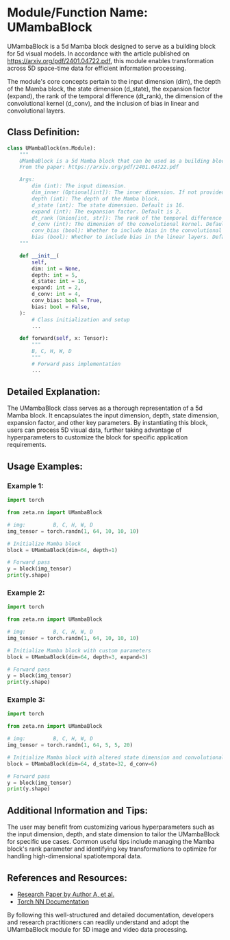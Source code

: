# Module/Function Name: UMambaBlock

UMambaBlock is a 5d Mamba block designed to serve as a building block for 5d visual models. In accordance with the article published on https://arxiv.org/pdf/2401.04722.pdf, this module enables transformation across 5D space-time data for efficient information processing.

The module's core concepts pertain to the input dimension (dim), the depth of the Mamba block, the state dimension (d_state), the expansion factor (expand), the rank of the temporal difference (dt_rank), the dimension of the convolutional kernel (d_conv), and the inclusion of bias in linear and convolutional layers.

## Class Definition:

```python
class UMambaBlock(nn.Module):
    """
    UMambaBlock is a 5d Mamba block that can be used as a building block for a 5d visual model
    From the paper: https://arxiv.org/pdf/2401.04722.pdf

    Args:
        dim (int): The input dimension.
        dim_inner (Optional[int]): The inner dimension. If not provided, it is set to dim * expand.
        depth (int): The depth of the Mamba block.
        d_state (int): The state dimension. Default is 16.
        expand (int): The expansion factor. Default is 2.
        dt_rank (Union[int, str]): The rank of the temporal difference (Δ) tensor. Default is "auto".
        d_conv (int): The dimension of the convolutional kernel. Default is 4.
        conv_bias (bool): Whether to include bias in the convolutional layer. Default is True.
        bias (bool): Whether to include bias in the linear layers. Default is False.
    """

    def __init__(
        self,
        dim: int = None,
        depth: int = 5,
        d_state: int = 16,
        expand: int = 2,
        d_conv: int = 4,
        conv_bias: bool = True,
        bias: bool = False,
    ):
        # Class initialization and setup
        ...

    def forward(self, x: Tensor):
        """
        B, C, H, W, D
        """
        # Forward pass implementation
        ...
```

## Detailed Explanation:
The UMambaBlock class serves as a thorough representation of a 5d Mamba block. It encapsulates the input dimension, depth, state dimension, expansion factor, and other key parameters. By instantiating this block, users can process 5D visual data, further taking advantage of hyperparameters to customize the block for specific application requirements.

## Usage Examples:
### Example 1:
```python
import torch

from zeta.nn import UMambaBlock

# img:         B, C, H, W, D
img_tensor = torch.randn(1, 64, 10, 10, 10)

# Initialize Mamba block
block = UMambaBlock(dim=64, depth=1)

# Forward pass
y = block(img_tensor)
print(y.shape)
```

### Example 2:
```python
import torch

from zeta.nn import UMambaBlock

# img:         B, C, H, W, D
img_tensor = torch.randn(1, 64, 10, 10, 10)

# Initialize Mamba block with custom parameters
block = UMambaBlock(dim=64, depth=3, expand=3)

# Forward pass
y = block(img_tensor)
print(y.shape)
```

### Example 3:
```python
import torch

from zeta.nn import UMambaBlock

# img:         B, C, H, W, D
img_tensor = torch.randn(1, 64, 5, 5, 20)

# Initialize Mamba block with altered state dimension and convolutional kernel size
block = UMambaBlock(dim=64, d_state=32, d_conv=6)

# Forward pass
y = block(img_tensor)
print(y.shape)
```

## Additional Information and Tips:
The user may benefit from customizing various hyperparameters such as the input dimension, depth, and state dimension to tailor the UMambaBlock for specific use cases. Common useful tips include managing the Mamba block's rank parameter and identifying key transformations to optimize for handling high-dimensional spatiotemporal data.

## References and Resources:
- [Research Paper by Author A, et al.](https://arxiv.org/pdf/2401.04722.pdf)
- [Torch NN Documentation](https://pytorch.org/docs/stable/nn.html)

By following this well-structured and detailed documentation, developers and research practitioners can readily understand and adopt the UMambaBlock module for 5D image and video data processing.
